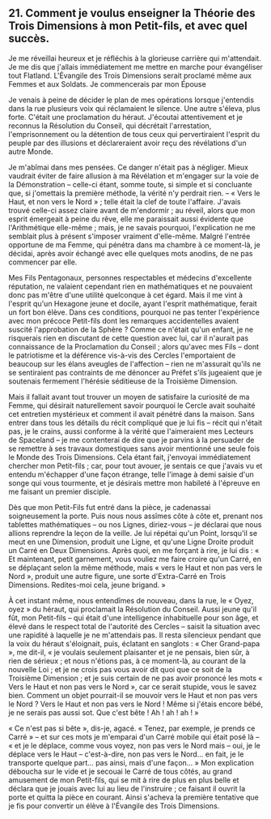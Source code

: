 ## 21. Comment je voulus enseigner la Théorie des Trois Dimensions à mon Petit-fils, et avec quel succès.

Je me réveillai heureux et je réfléchis à la glorieuse carrière qui m'attendait. Je me dis que j'allais immédiatement me mettre en marche pour évangéliser tout Flatland. L'Évangile des Trois Dimensions serait proclamé même aux Femmes et aux Soldats. Je commencerais par mon Épouse

Je venais à peine de décider le plan de mes opérations lorsque j'entendis dans la rue plusieurs voix qui réclamaient le silence. Une autre s'éleva, plus forte. C'était une proclamation du héraut. J'écoutai attentivement et je reconnus la Résolution du Conseil, qui décrétait l'arrestation, l'emprisonnement ou la détention de tous ceux qui pervertiraient l'esprit du peuple par des illusions et déclareraient avoir reçu des révélations d'un autre Monde.

Je m'abîmai dans mes pensées. Ce danger n'était pas à négliger. Mieux vaudrait éviter de faire allusion à ma Révélation et m'engager sur la voie de la Démonstration – celle-ci étant, somme toute, si simple et si concluante que, si j'omettais la première méthode, la vérité n'y perdrait rien. – « Vers le Haut, et non vers le Nord » ; telle était la clef de toute l'affaire. J'avais trouvé celle-ci assez claire avant de m'endormir ; au réveil, alors que mon esprit émergeait à peine du rêve, elle me paraissait aussi évidente que l'Arithmétique elle-même ; mais, je ne savais pourquoi, l'explication ne me semblait plus à présent s'imposer vraiment d'elle-même. Malgré l'entrée opportune de ma Femme, qui pénétra dans ma chambre à ce moment-là, je décidai, après avoir échangé avec elle quelques mots anodins, de ne pas commencer par elle.

Mes Fils Pentagonaux, personnes respectables et médecins d'excellente réputation, ne valaient cependant rien en mathématiques et ne pouvaient donc pas m'être d'une utilité quelconque à cet égard. Mais il me vint à l'esprit qu'un Hexagone jeune et docile, ayant l'esprit mathématique, ferait un fort bon élève. Dans ces conditions, pourquoi ne pas tenter l'expérience avec mon précoce Petit-fils dont les remarques accidentelles avaient suscité l'approbation de la Sphère ? Comme ce n'était qu'un enfant, je ne risquerais rien en discutant de cette question avec lui, car il n'aurait pas connaissance de la Proclamation du Conseil ; alors qu'avec mes Fils – dont le patriotisme et la déférence vis-à-vis des Cercles l'emportaient de beaucoup sur les élans aveugles de l'affection – rien ne m'assurait qu'ils ne se sentiraient pas contraints de me dénoncer au Préfet s'ils jugeaient que je soutenais fermement l'hérésie séditieuse de la Troisième Dimension.

Mais il fallait avant tout trouver un moyen de satisfaire la curiosité de ma Femme, qui désirait naturellement savoir pourquoi le Cercle avait souhaité cet entretien mystérieux et comment il avait pénétré dans la maison. Sans entrer dans tous les détails du récit compliqué que je lui fis – récit qui n'était pas, je le crains, aussi conforme à la vérité que l'aimeraient mes Lecteurs de Spaceland – je me contenterai de dire que je parvins à la persuader de se remettre à ses travaux domestiques sans avoir mentionné une seule fois le Monde des Trois Dimensions. Cela étant fait, j'envoyai immédiatement chercher mon Petit-fils ; car, pour tout avouer, je sentais ce que j'avais vu et entendu m'échapper d'une façon étrange, telle l'image à demi saisie d'un songe qui vous tourmente, et je désirais mettre mon habileté à l'épreuve en me faisant un premier disciple.

Dès que mon Petit-Fils fut entré dans la pièce, je cadenassai soigneusement la porte. Puis nous nous assîmes côte à côte et, prenant nos tablettes mathématiques – ou nos Lignes, diriez-vous – je déclarai que nous allions reprendre la leçon de la veille. Je lui répétai qu'un Point, lorsqu'il se meut en une Dimension, produit une Ligne, et qu'une Ligne Droite produit un Carré en Deux Dimensions. Après quoi, en me forçant à rire, je lui dis : « Et maintenant, petit garnement, vous vouliez me faire croire qu'un Carré, en se déplaçant selon la même méthode, mais « vers le Haut et non pas vers le Nord », produit une autre figure, une sorte d'Extra-Carré en Trois Dimensions. Redites-moi cela, jeune brigand. »

À cet instant même, nous entendîmes de nouveau, dans la rue, le « Oyez, oyez » du héraut, qui proclamait la Résolution du Conseil. Aussi jeune qu'il fût, mon Petit-fils – qui était d'une intelligence inhabituelle pour son âge, et élevé dans le respect total de l'autorité des Cercles – saisit la situation avec une rapidité à laquelle je ne m'attendais pas. Il resta silencieux pendant que la voix du héraut s'éloignait, puis, éclatant en sanglots : « Cher Grand-papa », me dit-il, « je voulais seulement plaisanter et je ne pensais, bien sûr, à rien de sérieux ; et nous n'étions pas, à ce moment-là, au courant de la nouvelle Loi ; et je ne crois pas vous avoir dit quoi que ce soit de la Troisième Dimension ; et je suis certain de ne pas avoir prononcé les mots « Vers le Haut et non pas vers le Nord », car ce serait stupide, vous le savez bien. Comment un objet pourrait-il se mouvoir vers le Haut et non pas vers le Nord ? Vers le Haut et non pas vers le Nord ! Même si j'étais encore bébé, je ne serais pas aussi sot. Que c'est bête ! Ah ! ah ! ah ! »

« Ce n'est pas si bête », dis-je, agacé. « Tenez, par exemple, je prends ce Carré » – et sur ces mots je m'emparai d'un Carré mobile qui était posé là – « et je le déplace, comme vous voyez, non pas vers le Nord mais – oui, je le déplace vers le Haut – c'est-à-dire, non pas vers le Nord… en fait, je le transporte quelque part… pas ainsi, mais d'une façon… » Mon explication déboucha sur le vide et je secouai le Carré de tous côtés, au grand amusement de mon Petit-fils, qui se mit à rire de plus en plus belle et déclara que je jouais avec lui au lieu de l'instruire ; ce faisant il ouvrit la porte et quitta la pièce en courant. Ainsi s'acheva la première tentative que je fis pour convertir un élève à l'Évangile des Trois Dimensions.

